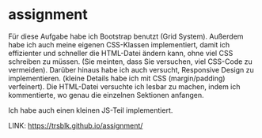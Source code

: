 # assignment

Für diese Aufgabe habe ich Bootstrap benutzt (Grid System).
Außerdem habe ich auch meine eigenen CSS-Klassen implementiert, damit ich effizienter und schneller die HTML-Datei ändern kann, ohne viel CSS schreiben zu müssen. (Sie meinten, dass Sie versuchen, viel CSS-Code zu vermeiden).
Darüber hinaus habe ich auch versucht, Responsive Design zu implementieren. (kleine Details habe ich mit CSS (margin/padding) verfeinert). 
Die HTML-Datei versuchte ich lesbar zu machen, indem ich kommentierte, wo genau die einzelnen Sektionen anfangen. 

Ich habe auch einen kleinen JS-Teil implementiert. 

LINK: https://trsblk.github.io/assignment/

